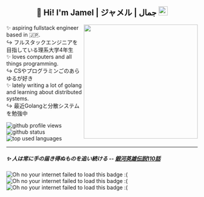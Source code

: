 <h2 align="center">👋 Hi! I'm Jamel | ジャメル | جمال <img src="https://github.com/images/mona-whisper.gif" alt="octocat" height="24"/> </h2>

<img align='right' src="https://github.com/user-attachments/assets/e23b7f40-1d85-4cdd-bbbf-ea99919c7e84" width="300" />

✨ aspiring fullstack engineer based in 🇯🇵. <br>
↪️ フルスタックエンジニアを目指している理系大学4年生 <br> 
✨ loves computers and all things programming. <br>
↪️ CSやプログラミンごのあらゆるが好き <br>
✨ lately writing a lot of golang and learning about distributed systems. <br>
↪️ 最近Golangと分散システムを勉強中 <br>

<a>
  <img src="https://komarev.com/ghpvc/?username=sardonyx001&label=Views%20👀&color=0e75b6&style=flat" alt="github profile views" />
  <img src="https://github-readme-stats-delta-seven-77.vercel.app/api?username=sardonyx001&show_icons=true&theme=dracula&count_private=true" alt="github status"/> 
  <img src="https://github-readme-stats-delta-seven-77.vercel.app/api/top-langs/?username=sardonyx001&hide=shell,lua,javascript&exclude_repo=voronoi.py&layout=compact&theme=dracula" alt="top used languages"/> 
</a>

-----

<h5><i> ✨ 人は常に手の届き得ぬものを追い続ける </i> -- <a href="https://www.youtube.com/watch?v=fPZlD8ePSfk">銀河英雄伝説110話</a> </h5> 

<img src="https://64.media.tumblr.com/393be5c2ab61b8bb8b419e9037f72dd4/6f072ea04e7b6c72-aa/s100x200/d45ff0fc6a95c4f6782a943d73570d219aeb9523.gifv" alt="Oh no your internet failed to load this badge :("/> <img src="https://64.media.tumblr.com/1f05704d0bb02629e4f0c9d2956d3f07/473928ea48888009-80/s100x200/de965c3755aa2cc768b659ab2a750e6bd101a16e.gifv" alt="Oh no your internet failed to load this badge :("/> <img src="https://64.media.tumblr.com/c0bc053497b6d2cdacf72607710c1e0c/0a314c1722fc4072-59/s100x200/aa6877408a07b3006e9993c626430f1fbea2343e.gifv" alt="Oh no your internet failed to load this badge :("/>
